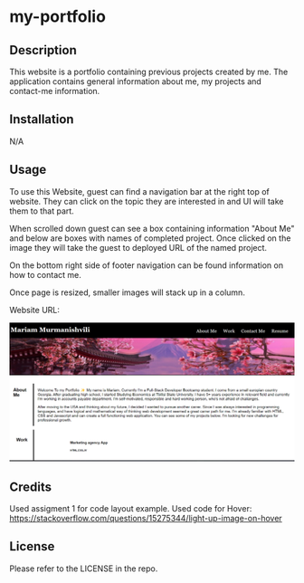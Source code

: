 # my-portfolio

## Description

This website is a portfolio containing previous projects created by me. The application contains general information about me, my projects and contact-me information. 

## Installation

N/A

## Usage
To use this Website, guest can find a navigation bar at the right top of website. They can click on the topic they are interested in and UI will take them to that part. 

When scrolled down guest can see a box containing information "About Me" and below are boxes with names of completed project. Once clicked on the image they will take the guest to deployed URL of the named project. 

On the bottom right side of footer navigation can be found information on how to contact me. 

Once page is resized, smaller images will stack up in a column.

Website URL:

![Alt text](image.png)


## Credits

Used assigment 1 for code layout example. 
Used code for Hover: https://stackoverflow.com/questions/15275344/light-up-image-on-hover

## License

Please refer to the LICENSE in the repo.